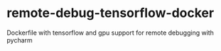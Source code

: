 # remote-debug-tensorflow-docker
Dockerfile with tensorflow and gpu support for remote debugging with pycharm
